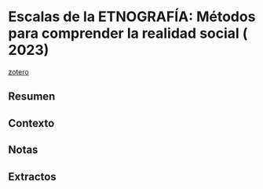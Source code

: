 # Escalas de la ETNOGRAFÍA: Métodos para comprender la realidad social ( 2023)
[zotero](zotero://select/items/@vergarafigueroa2023)


## Resumen


## Contexto

## Notas

## Extractos

